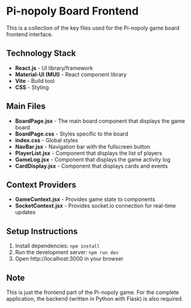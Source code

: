 # Pi-nopoly Board Frontend

This is a collection of the key files used for the Pi-nopoly game board frontend interface.

## Technology Stack
- **React.js** - UI library/framework
- **Material-UI (MUI)** - React component library
- **Vite** - Build tool
- **CSS** - Styling

## Main Files
- **BoardPage.jsx** - The main board component that displays the game board
- **BoardPage.css** - Styles specific to the board
- **index.css** - Global styles
- **NavBar.jsx** - Navigation bar with the fullscreen button
- **PlayerList.jsx** - Component that displays the list of players
- **GameLog.jsx** - Component that displays the game activity log
- **CardDisplay.jsx** - Component that displays cards and events

## Context Providers
- **GameContext.jsx** - Provides game state to components
- **SocketContext.jsx** - Provides socket.io connection for real-time updates

## Setup Instructions
1. Install dependencies: `npm install`
2. Run the development server: `npm run dev`
3. Open http://localhost:3000 in your browser

## Note
This is just the frontend part of the Pi-nopoly game. For the complete application, the backend (written in Python with Flask) is also required. 